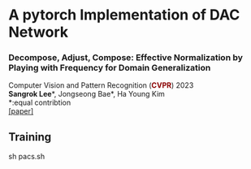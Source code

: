 # A pytorch Implementation of DAC Network
### Decompose, Adjust, Compose: Effective Normalization by Playing with Frequency for Domain Generalization
Computer Vision and Pattern Recognition (<span style="color:darkred">**CVPR**</span>) 2023  <br>
    **Sangrok Lee**\*, Jongseong Bae\*, Ha Young Kim <br>
    *:equal contribtion <br>
    [[paper]](https://arxiv.org/abs/2303.02328)

## Training
sh pacs.sh
